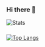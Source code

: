 ### Hi there 👋


![Stats](https://github-readme-stats.vercel.app/api?username=MaartenBl&count_private=true&show_icons=true&theme=radical)

###
[![Top Langs](https://github-readme-stats.vercel.app/api/top-langs/?username=MaartenBl&layout=compact)](https://github.com/anuraghazra/github-readme-stats)

<!--
**MaartenBl/MaartenBl** is a ✨ _special_ ✨ repository because its `README.md` (this file) appears on your GitHub profile.

Here are some ideas to get you started:

- 🔭 I’m currently working on ...
- 🌱 I’m currently learning ...
- 👯 I’m looking to collaborate on ...
- 🤔 I’m looking for help with ...
- 💬 Ask me about ...
- 📫 How to reach me: ...
- 😄 Pronouns: ...
- ⚡ Fun fact: ...
-->
